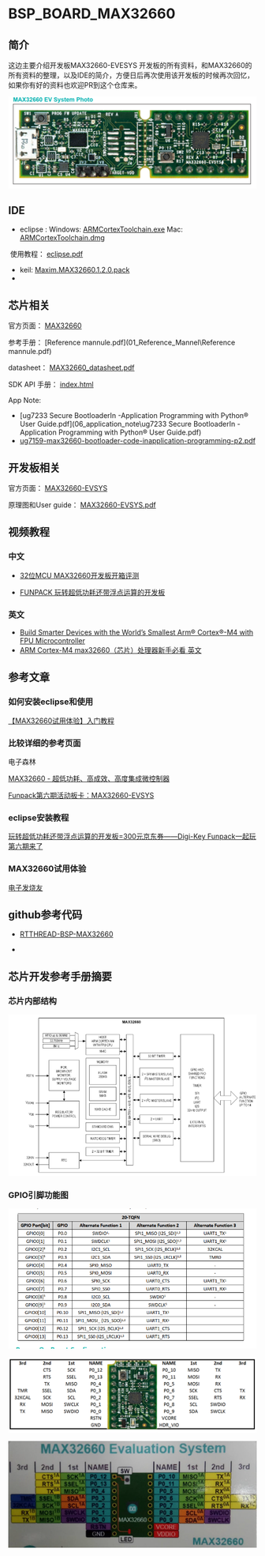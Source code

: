 # BSP_BOARD_MAX32660

## 简介

这边主要介绍开发板MAX32660-EVESYS 开发板的所有资料，和MAX32660的所有资料的整理，以及IDE的简介，方便日后再次使用该开发板的时候再次回忆，如果你有好的资料也欢迎PR到这个仓库来。

![image-20210217115018002](images/image-20210217115018002.png)

## IDE

- eclipse :  Windows: [ARMCortexToolchain.exe](04_tools\ARMCortexToolchain.exe)    Mac:  [ARMCortexToolchain.dmg](04_tools\ARMCortexToolchain.dmg) 

​       使用教程：  [eclipse.pdf](04_tools\eclipse.pdf) 

- keil:  [Maxim.MAX32660.1.2.0.pack](04_tools\Maxim.MAX32660.1.2.0.pack) 
- 

## 芯片相关

官方页面： [MAX32660](https://www.maximintegrated.com/en/products/microcontrollers/MAX32660.html)

参考手册： [Reference mannule.pdf](01_Reference_Mannel\Reference mannule.pdf)  

datasheet：  [MAX32660_datasheet.pdf](02_datasheet\MAX32660_datasheet.pdf) 

SDK API 手册：  [index.html](07_sdk_api_document\index.html) 

App Note: 

-  [ug7233 Secure BootloaderIn -Application Programming with Python® User Guide.pdf](06_application_note\ug7233 Secure BootloaderIn -Application Programming with Python® User Guide.pdf) 
-  [ug7159-max32660-bootloader-code-inapplication-programming-p2.pdf](06_application_note\ug7159-max32660-bootloader-code-inapplication-programming-p2.pdf) 

## 开发板相关

官方页面： [MAX32660-EVSYS](https://www.maximintegrated.com/en/products/microcontrollers/MAX32660-EVSYS.html)

原理图和User guide：  [MAX32660-EVSYS.pdf](03_schematic\MAX32660-EVSYS.pdf) 

## 视频教程

### 中文

- [32位MCU MAX32660开发板开箱评测](https://www.bilibili.com/video/BV1Pf4y1q7xD?from=search&seid=15645223761034308368)

- [FUNPACK 玩转超低功耗还带浮点运算的开发板](https://www.bilibili.com/video/BV1CT4y1P7MQ?from=search&seid=10145633555880620881)

### 英文

- [Build Smarter Devices with the World’s Smallest Arm® Cortex®-M4 with FPU Microcontroller](https://www.youtube.com/watch?v=2f_olKfvky4)
- [ARM Cortex-M4 max32660（芯片）处理器新手必看 英文](https://www.bilibili.com/video/BV1GK4y147Bz?from=search&seid=15645223761034308368)

## 参考文章

### 如何安装eclipse和使用

[【MAX32660试用体验】入门教程](https://bbs.elecfans.com/jishu_1746603_1_1.html)

### 比较详细的参考页面

电子森林

[MAX32660 - 超低功耗、高成效、高度集成微控制器](https://www.eetree.cn/doc/detail/2203)

[Funpack第六期活动板卡：MAX32660-EVSYS ](https://www.eetree.cn/doc/detail/2204)

### eclipse安装教程

[玩转超低功耗还带浮点运算的开发板=300元京东券——Digi-Key Funpack一起玩第六期来了](https://mp.weixin.qq.com/s/xunblhei3yEQo2Hp6tFewA)

### MAX32660试用体验

[电子发烧友](https://s.elecfans.com/s?type=1&keyword=MAX32660)

## github参考代码

- [RTTHREAD-BSP-MAX32660](https://github.com/RT-Thread/rt-thread/tree/master/bsp/maxim/MAX32660_EVSYS)

- 

## 芯片开发参考手册摘要

### 芯片内部结构

![img](images/clipboard.png)

### GPIO引脚功能图

![img](images/clipboard-1613483446078.png)

![image-20210216221845791](images/image-20210216221845791.png)

![image-20210216222824875](images/image-20210216222824875.png)
